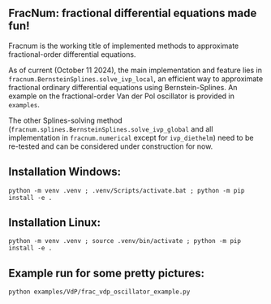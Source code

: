 ## FracNum: fractional differential equations made fun!

Fracnum is the working title of implemented methods to approximate fractional-order differential equations.

As of current (October 11 2024), the main implementation and feature lies in `fracnum.BernsteinSplines.solve_ivp_local`, an efficient way to approximate fractional ordinary differential equations using Bernstein-Splines. An example on the fractional-order Van der Pol oscillator is provided in `examples`.

The other Splines-solving method (`fracnum.splines.BernsteinSplines.solve_ivp_global` and all implementation in `fracnum.numerical` except for `ivp_diethelm`) need to be re-tested and can be considered under construction for now.

## Installation Windows:

```
python -m venv .venv ; .venv/Scripts/activate.bat ; python -m pip install -e .
```

## Installation Linux:

```
python -m venv .venv ; source .venv/bin/activate ; python -m pip install -e .
```

## Example run for some pretty pictures:

```
python examples/VdP/frac_vdp_oscillator_example.py
```
